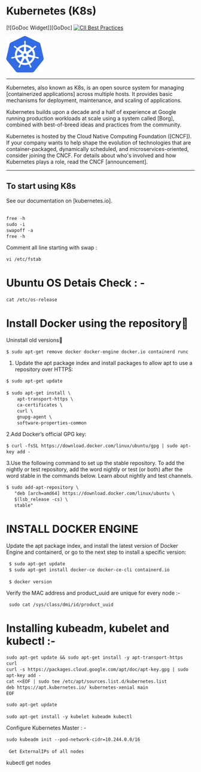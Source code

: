 # Kubernetes (K8s)

[![GoDoc Widget]][GoDoc] [![CII Best Practices](https://bestpractices.coreinfrastructure.org/projects/569/badge)](https://bestpractices.coreinfrastructure.org/projects/569)

<img src="https://github.com/kubernetes/kubernetes/raw/master/logo/logo.png" width="100">

----

Kubernetes, also known as K8s, is an open source system for managing [containerized applications]
across multiple hosts. It provides basic mechanisms for deployment, maintenance,
and scaling of applications.

Kubernetes builds upon a decade and a half of experience at Google running
production workloads at scale using a system called [Borg],
combined with best-of-breed ideas and practices from the community.

Kubernetes is hosted by the Cloud Native Computing Foundation ([CNCF]).
If your company wants to help shape the evolution of
technologies that are container-packaged, dynamically scheduled,
and microservices-oriented, consider joining the CNCF.
For details about who's involved and how Kubernetes plays a role,
read the CNCF [announcement].

----

## To start using K8s

See our documentation on [kubernetes.io].

```

free -h 
sudo -i
swapoff -a
free -h 
```


 Comment all line starting with swap :
```
vi /etc/fstab   
```

# Ubuntu OS Detais Check : -
```
cat /etc/os-release
```
# Install Docker using the repository🔗

 Uninstall old versions🔗
```
$ sudo apt-get remove docker docker-engine docker.io containerd runc
```
 1. Update the apt package index and install packages to allow apt to use a repository over HTTPS:

```
$ sudo apt-get update

$ sudo apt-get install \
    apt-transport-https \
    ca-certificates \
    curl \
    gnupg-agent \
    software-properties-common
```

 2.Add Docker’s official GPG key:
```
$ curl -fsSL https://download.docker.com/linux/ubuntu/gpg | sudo apt-key add -
```
3.Use the following command to set up the stable repository. To add the nightly or test repository, add the word nightly or test (or both) after the word stable in the commands below. Learn about nightly and test channels.
```
$ sudo add-apt-repository \
   "deb [arch=amd64] https://download.docker.com/linux/ubuntu \
   $(lsb_release -cs) \
   stable"
```
# INSTALL DOCKER ENGINE
  Update the apt package index, and install the latest version of Docker Engine and containerd, or go to the next step to install a specific version:
```
 $ sudo apt-get update
 $ sudo apt-get install docker-ce docker-ce-cli containerd.io

 $ docker version
 ```
 Verify the MAC address and product_uuid are unique for every node :-
```
 sudo cat /sys/class/dmi/id/product_uuid
 ```
 
# Installing kubeadm, kubelet and kubectl :-

```
sudo apt-get update && sudo apt-get install -y apt-transport-https curl
curl -s https://packages.cloud.google.com/apt/doc/apt-key.gpg | sudo apt-key add -
cat <<EOF | sudo tee /etc/apt/sources.list.d/kubernetes.list
deb https://apt.kubernetes.io/ kubernetes-xenial main
EOF
```

```
sudo apt-get update

sudo apt-get install -y kubelet kubeadm kubectl

```
 Configure Kubernetes Master : -

```
sudo kubeadm init --pod-network-cidr=10.244.0.0/16

 Get ExternalIPs of all nodes
```
kubectl get nodes
```




 

